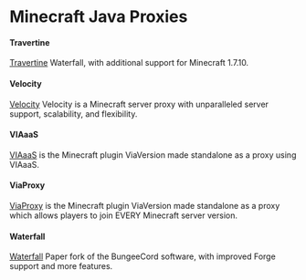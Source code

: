 # Minecraft Java Proxies


#### Travertine
[Travertine](https://papermc.io/downloads#Travertine)
Waterfall, with additional support for Minecraft 1.7.10. 

#### Velocity
[Velocity](https://velocitypowered.com)
Velocity is a Minecraft server proxy with unparalleled server support, scalability, and flexibility. 

#### VIAaaS
[VIAaaS](https://github.com/ViaVersion/VIAaaS) is the Minecraft plugin ViaVersion made standalone as a proxy using VIAaaS.

#### ViaProxy
[ViaProxy](https://github.com/ViaVersion/ViaProxy) is the Minecraft plugin ViaVersion made standalone as a proxy which allows players to join EVERY Minecraft server version.

#### Waterfall
[Waterfall](https://papermc.io/downloads#Waterfall)
Paper fork of the BungeeCord software, with improved Forge support and more features.